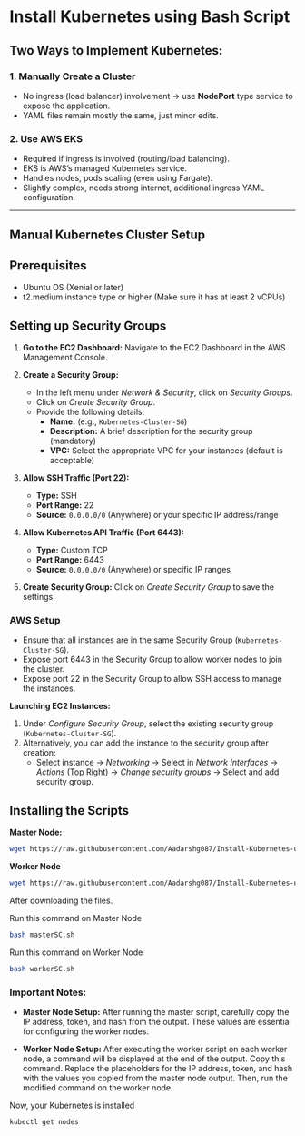 # Install Kubernetes using Bash Script

## Two Ways to Implement Kubernetes:

### 1. Manually Create a Cluster

- No ingress (load balancer) involvement → use **NodePort** type service to expose the application.
- YAML files remain mostly the same, just minor edits.

### 2. Use AWS EKS

- Required if ingress is involved (routing/load balancing).
- EKS is AWS’s managed Kubernetes service.
- Handles nodes, pods scaling (even using Fargate).
- Slightly complex, needs strong internet, additional ingress YAML configuration.


---
## Manual Kubernetes Cluster Setup

## Prerequisites

- Ubuntu OS (Xenial or later)
- t2.medium instance type or higher (Make sure it has at least 2 vCPUs)

## Setting up Security Groups

1. **Go to the EC2 Dashboard:** Navigate to the EC2 Dashboard in the AWS Management Console.

2. **Create a Security Group:**

   - In the left menu under _Network & Security_, click on _Security Groups_.
   - Click on _Create Security Group_.
   - Provide the following details:
     - **Name:** (e.g., `Kubernetes-Cluster-SG`)
     - **Description:** A brief description for the security group (mandatory)
     - **VPC:** Select the appropriate VPC for your instances (default is acceptable)

3. **Allow SSH Traffic (Port 22):**

   - **Type:** SSH
   - **Port Range:** 22
   - **Source:** `0.0.0.0/0` (Anywhere) or your specific IP address/range

4. **Allow Kubernetes API Traffic (Port 6443):**

   - **Type:** Custom TCP
   - **Port Range:** 6443
   - **Source:** `0.0.0.0/0` (Anywhere) or specific IP ranges

5. **Create Security Group:** Click on _Create Security Group_ to save the settings.

### AWS Setup

- Ensure that all instances are in the same Security Group (`Kubernetes-Cluster-SG`).
- Expose port 6443 in the Security Group to allow worker nodes to join the cluster.
- Expose port 22 in the Security Group to allow SSH access to manage the instances.

**Launching EC2 Instances:**

1. Under _Configure Security Group_, select the existing security group (`Kubernetes-Cluster-SG`).
2. Alternatively, you can add the instance to the security group after creation:
   - Select instance → _Networking_ → Select in _Network Interfaces_ → _Actions_ (Top Right) → _Change security groups_ → Select and add security group.

## Installing the Scripts

**Master Node:**

```bash
wget https://raw.githubusercontent.com/Aadarshg087/Install-Kubernetes-using-Bash-Script/refs/heads/main/masterSC.sh
```

**Worker Node**

```bash
wget https://raw.githubusercontent.com/Aadarshg087/Install-Kubernetes-using-Bash-Script/refs/heads/main/workerSC.sh
```

After downloading the files.

Run this command on Master Node

```bash
bash masterSC.sh
```

Run this command on Worker Node

```bash
bash workerSC.sh
```

### Important Notes:

- **Master Node Setup:** After running the master script, carefully copy the IP address, token, and hash from the output. These values are essential for configuring the worker nodes.

- **Worker Node Setup:** After executing the worker script on each worker node, a command will be displayed at the end of the output. Copy this command. Replace the placeholders for the IP address, token, and hash with the values you copied from the master node output. Then, run the modified command on the worker node.

Now, your Kubernetes is installed

```bash
kubectl get nodes
```
